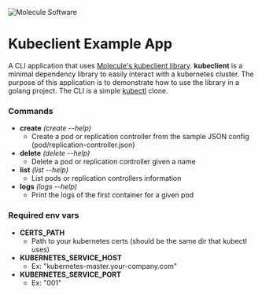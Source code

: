 ![Molecule Software](https://avatars1.githubusercontent.com/u/2736908?v=3&s=100 "Molecule Software")
# Kubeclient Example App

A CLI application that uses [Molecule's kubeclient library](https://github.com/wearemolecule/kubeclient). __kubeclient__ is a minimal dependency library to easily interact with a kubernetes cluster. The purpose of this application is to demonstrate how to use the library in a golang project. The CLI is a simple [kubectl](http://kubernetes.io/docs/user-guide/kubectl-overview/) clone.

### Commands
* __create__ *(create --help)*
  * Create a pod or replication controller from the sample JSON config (pod/replication-controller.json)
* __delete__ *(delete --help)*
  * Delete a pod or replication controller given a name
* __list__ *(list --help)*
  * List pods or replication controllers information
* __logs__ *(logs --help)*
  * Print the logs of the first container for a given pod

### Required env vars

* __CERTS_PATH__
  * Path to your kubernetes certs (should be the same dir that kubectl uses)
* __KUBERNETES_SERVICE_HOST__
  * Ex: "kubernetes-master.your-company.com"
* __KUBERNETES_SERVICE_PORT__
  * Ex: "001"


